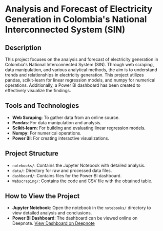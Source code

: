 # Analysis and Forecast of Electricity Generation in Colombia's National Interconnected System (SIN)

## Description

This project focuses on the analysis and forecast of electricity generation in Colombia's National Interconnected System (SIN). Through web scraping, data manipulation, and various analytical methods, the aim is to understand trends and relationships in electricity generation. This project utilizes pandas, scikit-learn for linear regression models, and numpy for numerical operations. Additionally, a Power BI dashboard has been created to effectively visualize the findings.

## Tools and Technologies

- **Web Scraping**: To gather data from an online source.
- **Pandas**: For data manipulation and analysis.
- **Scikit-learn**: For building and evaluating linear regression models.
- **Numpy**: For numerical operations.
- **Power BI**: For creating interactive visualizations.

## Project Structure

- `notebooks/`: Contains the Jupyter Notebook with detailed analysis.
- `data/`: Directory for raw and processed data files.
- `dashboard/`: Contains files for the Power BI dashboard.
- `Webscraping/`: Contains the code and CSV file with the obtained table.

## How to View the Project

- **Jupyter Notebook**: Open the notebook in the `notebooks/` directory to view detailed analysis and conclusions.
- **Power BI Dashboard**: The dashboard can be viewed online on Deepnote. [View Dashboard on Deepnote](https://deepnote.com/your-dashboard-link)

